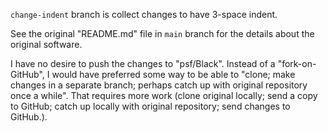 `change-indent` branch is collect changes to have 3-space indent.

See the original "README.md" file in `main` branch for the details about the original software.

I have no desire to push the changes to "psf/Black". Instead of a
"fork-on-GitHub", I would have preferred some way to be able to "clone; make
changes in a separate branch; perhaps catch up with original repository once a
while". That requires more work (clone original locally; send a copy to GitHub;
catch up locally with original repository; send changes to GitHub.).
